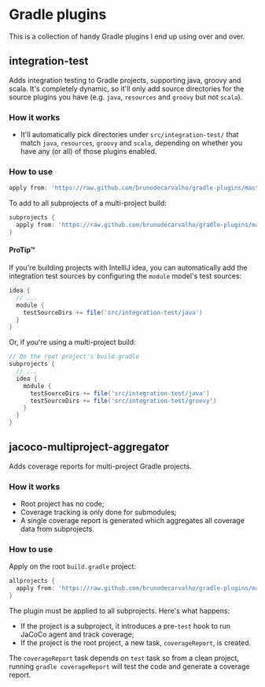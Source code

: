 Gradle plugins
==============

This is a collection of handy Gradle plugins I end up using over and over.


## integration-test

Adds integration testing to Gradle projects, supporting java, groovy and scala. It's completely dynamic, so it'll only add source directories for the source plugins you have (e.g. `java`, `resources` and `groovy` but not `scala`).

### How it works

* It'll automatically pick directories under `src/integration-test/` that match `java`, `resources`, `groovy` and `scala`, depending on whether you have any (or all) of those plugins enabled.

### How to use

```groovy
apply from: 'https://raw.github.com/brunodecarvalho/gradle-plugins/master/integration-test.gradle'
```

To add to all subprojects of a multi-project build:

```groovy
subprojects {
  apply from: 'https://raw.github.com/brunodecarvalho/gradle-plugins/master/integration-test.gradle'
}
```

#### ProTip™

If you're building projects with IntelliJ idea, you can automatically add the integration test sources by configuring the `module` model's test sources:

```groovy
idea {
  // ...
  module {
    testSourceDirs += file('src/integration-test/java')
  }
}
```

Or, if you're using a multi-project build:

```groovy
// On the root project's build.gradle
subprojects {
  // ...
  idea {
    module {
      testSourceDirs += file('src/integration-test/java')
      testSourceDirs += file('src/integration-test/groovy')
    }
  }
}
```


## jacoco-multiproject-aggregator

Adds coverage reports for multi-project Gradle projects.

### How it works

* Root project has no code;
* Coverage tracking is only done for submodules;
* A single coverage report is generated which aggregates all coverage data from subprojects.

### How to use

Apply on the root `build.gradle` project:

```groovy
allprojects {
  apply from: 'https://raw.github.com/brunodecarvalho/gradle-plugins/master/jacoco-multiproject-aggregator.gradle'
}
```

The plugin must be applied to all subprojects. Here's what happens:

* If the project is a subproject, it introduces a pre-`test` hook to run JaCoCo agent and track coverage;
* If the project is the root project, a new task, `coverageReport`, is created.

The `coverageReport` task depends on `test` task so from a clean project, running `gradle coverageReport` will test the code and generate a coverage report.